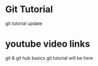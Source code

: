 # Git Tutorial
git tutorial update
# youtube video links
git & git hub basics
git tutorial will be here
